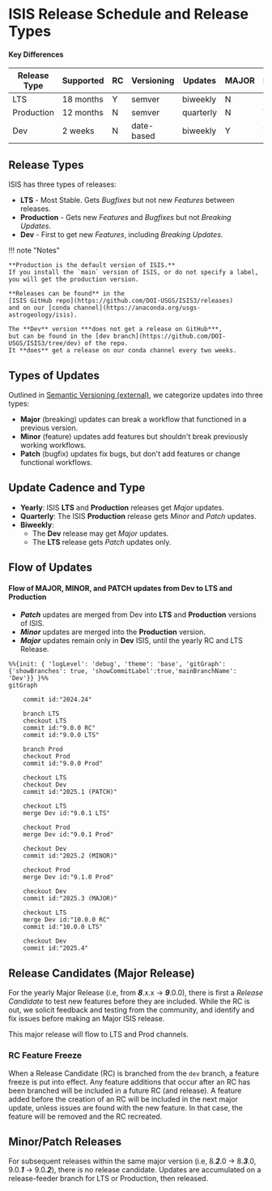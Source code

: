 # ISIS Release Schedule and Release Types

#### Key Differences

| Release Type | Supported | RC | Versioning | Updates   | MAJOR | MINOR | PATCH |
|--------------|-----------|----|------------|-----------|-------|-------|-------|
| LTS          | 18 months | Y  | semver     | biweekly  | N     | N     | Y     |
| Production   | 12 months | N  | semver     | quarterly | N     | Y     | Y     |
| Dev          | 2 weeks   | N  | date-based | biweekly  | Y     | Y     | Y     |

## Release Types

ISIS has three types of releases:

- **LTS** - Most Stable.  Gets *Bugfixes* but not new *Features* between releases.
- **Production** - Gets new *Features* and *Bugfixes* but not *Breaking Updates*.
- **Dev** - First to get new *Features*, including *Breaking Updates*.

!!! note "Notes"

    **Production is the default version of ISIS.**  
    If you install the `main` version of ISIS, or do not specify a label, 
    you will get the production version.

    **Releases can be found** in the 
    [ISIS GitHub repo](https://github.com/DOI-USGS/ISIS3/releases) 
    and on our [conda channel](https://anaconda.org/usgs-astrogeology/isis).

    The **Dev** version ***does not get a release on GitHub***, 
    but can be found in the [dev branch](https://github.com/DOI-USGS/ISIS3/tree/dev) of the repo.  
    It **does** get a release on our conda channel every two weeks.  

## Types of Updates

Outlined in [Semantic Versioning (external)](https://semver.org), we categorize updates into three types:

- **Major** (breaking) updates can break a workflow that functioned in a previous version.
- **Minor** (feature) updates add features but shouldn't break previously working workflows.
- **Patch** (bugfix) updates fix bugs, but don't add features or change functional workflows.


## Update Cadence and Type

- **Yearly**: ISIS **LTS** and **Production** releases get *Major* updates.
- **Quarterly**: The ISIS **Production** release gets *Minor* and *Patch* updates.
- **Biweekly**:
    - The **Dev** release may get *Major* updates.
    - The **LTS** release gets *Patch* updates only.

## Flow of Updates

#### Flow of MAJOR, MINOR, and PATCH updates from Dev to LTS and Production

- ***Patch*** updates are merged from Dev into **LTS** and **Production** versions of ISIS.
- ***Minor*** updates are merged into the **Production** version.
- ***Major*** updates remain only in **Dev** ISIS, until the yearly RC and LTS Release.

``` mermaid
%%{init: { 'logLevel': 'debug', 'theme': 'base', 'gitGraph': {'showBranches': true, 'showCommitLabel':true,'mainBranchName': 'Dev'}} }%%
gitGraph

    commit id:"2024.24"

    branch LTS
    checkout LTS
    commit id:"9.0.0 RC"
    commit id:"9.0.0 LTS"

    branch Prod
    checkout Prod
    commit id:"9.0.0 Prod"

    checkout LTS
    checkout Dev
    commit id:"2025.1 (PATCH)"

    checkout LTS
    merge Dev id:"9.0.1 LTS"

    checkout Prod
    merge Dev id:"9.0.1 Prod"

    checkout Dev
    commit id:"2025.2 (MINOR)"

    checkout Prod
    merge Dev id:"9.1.0 Prod"

    checkout Dev
    commit id:"2025.3 (MAJOR)"

    checkout LTS
    merge Dev id:"10.0.0 RC"
    commit id:"10.0.0 LTS"

    checkout Dev
    commit id:"2025.4"
```


## Release Candidates (Major Release)

For the yearly Major Release (i.e, from ***8***.x.x → ***9***.0.0), 
there is first a *Release Candidate* to test new features before they are included.
While the RC is out, we solicit feedback and testing from the community, 
and identify and fix issues before making an Major ISIS release.

This major release will flow to LTS and Prod channels.

### RC Feature Freeze

When a Release Candidate (RC) is branched from the `dev` branch, a feature freeze is put into effect. 
Any feature additions that occur after an RC has been branched will be included in a future RC (and release). 
A feature added before the creation of an RC will be included in the next major update, 
unless issues are found with the new feature. In that case, the feature will be removed and the RC recreated.

## Minor/Patch Releases

For subsequent releases within the same major version 
(i.e, 8.***2***.0 → 8.***3***.0, 9.0.***1*** → 9.0.***2***), 
there is no release candidate. 
Updates are accumulated on a release-feeder branch for LTS or Production, 
then released.